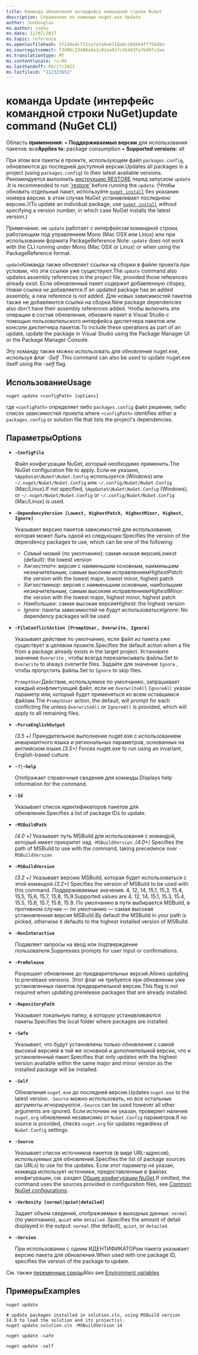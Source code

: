 ```yaml
---
title: Команда обновления интерфейса командной строки NuGet
description: Справочник по команде nuget.exe Update
author: JonDouglas
ms.author: jodou
ms.date: 12/07/2017
ms.topic: reference
ms.openlocfilehash: 5f244e4cf15ca7afa0e6318a8c20d464ff75bd8e
ms.sourcegitcommit: f3d98c23408a4a1c01ea92fc45493fa7bd97c3ee
ms.translationtype: MT
ms.contentlocale: ru-RU
ms.lasthandoff: 06/17/2021
ms.locfileid: "112323652"
---
```

# <a name="update-command-nuget-cli"></a><span data-ttu-id="019b2-103">команда Update (интерфейс командной строки NuGet)</span><span class="sxs-lookup"><span data-stu-id="019b2-103">update command (NuGet CLI)</span></span>

<span data-ttu-id="019b2-104">Область **применения:** &bullet; **Поддерживаемые версии** для использования пакетов: все</span><span class="sxs-lookup"><span data-stu-id="019b2-104">**Applies to:** package consumption &bullet; **Supported versions:** all</span></span>

<span data-ttu-id="019b2-105">При этом все пакеты в проекте, использующем файл `packages.config`, обновляются до последней доступной версии.</span><span class="sxs-lookup"><span data-stu-id="019b2-105">Updates all packages in a project (using `packages.config`) to their latest available versions.</span></span> <span data-ttu-id="019b2-106">Рекомендуется выполнить [инструкцию RESTORE](cli-ref-restore.md) перед запуском `update` .</span><span class="sxs-lookup"><span data-stu-id="019b2-106">It is recommended to run ['restore'](cli-ref-restore.md) before running the `update`.</span></span> <span data-ttu-id="019b2-107">(Чтобы обновить отдельный пакет, используйте [`nuget install`](cli-ref-install.md) без указания номера версии. в этом случае NuGet устанавливает последнюю версию.)</span><span class="sxs-lookup"><span data-stu-id="019b2-107">(To update an individual package, use [`nuget install`](cli-ref-install.md) without specifying a version number, in which case NuGet installs the latest version.)</span></span>

<span data-ttu-id="019b2-108">Примечание. не `update` работает с интерфейсом командной строки, работающим под управлением Mono (Mac OSX или Linux) или при использовании формата PackageReference.</span><span class="sxs-lookup"><span data-stu-id="019b2-108">Note: `update` does not work with the CLI running under Mono (Mac OSX or Linux) or when using the PackageReference format.</span></span>

<span data-ttu-id="019b2-109">`update`Команда также обновляет ссылки на сборки в файле проекта при условии, что эти ссылки уже существуют.</span><span class="sxs-lookup"><span data-stu-id="019b2-109">The `update` command also updates assembly references in the project file, provided those references already exist.</span></span> <span data-ttu-id="019b2-110">Если обновленный пакет содержит добавленную сборку, Новая ссылка *не* добавляется.</span><span class="sxs-lookup"><span data-stu-id="019b2-110">If an updated package has an added assembly, a new reference is *not* added.</span></span> <span data-ttu-id="019b2-111">Для новых зависимостей пакетов также не добавляются ссылки на сборки.</span><span class="sxs-lookup"><span data-stu-id="019b2-111">New package dependencies also don't have their assembly references added.</span></span> <span data-ttu-id="019b2-112">Чтобы включить эти операции в состав обновления, обновите пакет в Visual Studio с помощью пользовательского интерфейса диспетчера пакетов или консоли диспетчера пакетов.</span><span class="sxs-lookup"><span data-stu-id="019b2-112">To include these operations as part of an update, update the package in Visual Studio using the Package Manager UI or the Package Manager Console.</span></span>

<span data-ttu-id="019b2-113">Эту команду также можно использовать для обновления nuget.exe, используя флаг *-Self* .</span><span class="sxs-lookup"><span data-stu-id="019b2-113">This command can also be used to update nuget.exe itself using the *-self* flag.</span></span>

## <a name="usage"></a><span data-ttu-id="019b2-114">Использование</span><span class="sxs-lookup"><span data-stu-id="019b2-114">Usage</span></span>

```cli
nuget update <configPath> [options]
```

<span data-ttu-id="019b2-115">где `<configPath>` определяет либо `packages.config` файл решения, либо список зависимостей проекта.</span><span class="sxs-lookup"><span data-stu-id="019b2-115">where `<configPath>` identifies either a `packages.config` or solution file that lists the project's dependencies.</span></span>

## <a name="options"></a><span data-ttu-id="019b2-116">Параметры</span><span class="sxs-lookup"><span data-stu-id="019b2-116">Options</span></span>

- **`-ConfigFile`**

  <span data-ttu-id="019b2-117">Файл конфигурации NuGet, который необходимо применить.</span><span class="sxs-lookup"><span data-stu-id="019b2-117">The NuGet configuration file to apply.</span></span> <span data-ttu-id="019b2-118">Если не указано, `%AppData%\NuGet\NuGet.Config` используется (Windows) или `~/.nuget/NuGet/NuGet.Config` или `~/.config/NuGet/NuGet.Config` (Mac/Linux).</span><span class="sxs-lookup"><span data-stu-id="019b2-118">If not specified, `%AppData%\NuGet\NuGet.Config` (Windows), or `~/.nuget/NuGet/NuGet.Config` or `~/.config/NuGet/NuGet.Config` (Mac/Linux) is used.</span></span>
  
- **`-DependencyVersion [Lowest, HighestPatch, HighestMinor, Highest, Ignore]`**

  <span data-ttu-id="019b2-119">Указывает версию пакетов зависимостей для использования, которая может быть одной из следующих:</span><span class="sxs-lookup"><span data-stu-id="019b2-119">Specifies the version of the dependency packages to use, which can be one of the following:</span></span><br/><ul><li><span data-ttu-id="019b2-120">*Самый низкий* (по умолчанию): самая низкая версия</span><span class="sxs-lookup"><span data-stu-id="019b2-120">*Lowest* (default): the lowest version</span></span></li><li><span data-ttu-id="019b2-121">*Хигхестпатч*: версия с наименьшим основным, наименьшим незначительным, самым высоким исправлением</span><span class="sxs-lookup"><span data-stu-id="019b2-121">*HighestPatch*: the version with the lowest major, lowest minor, highest patch</span></span></li><li><span data-ttu-id="019b2-122">*Хигхестминор*: версия с наименьшим основным, наибольшим незначительным, самым высоким исправлением</span><span class="sxs-lookup"><span data-stu-id="019b2-122">*HighestMinor*: the version with the lowest major, highest minor, highest patch</span></span></li><li><span data-ttu-id="019b2-123">*Наибольшее*: самая высокая версия</span><span class="sxs-lookup"><span data-stu-id="019b2-123">*Highest*: the highest version</span></span></li><li><span data-ttu-id="019b2-124">*Ignore*: пакеты зависимостей не будут использоваться</span><span class="sxs-lookup"><span data-stu-id="019b2-124">*Ignore*: No dependency packages will be used</span></span></li></ul>

- **`-FileConflictAction [PromptUser, Overwrite, Ignore]`**

  <span data-ttu-id="019b2-125">Указывает действие по умолчанию, если файл из пакета уже существует в целевом проекте.</span><span class="sxs-lookup"><span data-stu-id="019b2-125">Specifies the default action when a file from a package already exists in the target project.</span></span> <span data-ttu-id="019b2-126">Установите значение `Overwrite` , чтобы всегда перезаписывать файлы.</span><span class="sxs-lookup"><span data-stu-id="019b2-126">Set to `Overwrite` to always overwrite files.</span></span> <span data-ttu-id="019b2-127">Задайте для значение `Ignore` , чтобы пропустить файлы.</span><span class="sxs-lookup"><span data-stu-id="019b2-127">Set to `Ignore` to skip files.</span></span>

  <span data-ttu-id="019b2-128">`PromptUser`Действие, используемое по умолчанию, запрашивает каждый конфликтующий файл, если не `OverwriteAll` `IgnoreAll` указан параметр или, который будет применяться ко всем оставшимся файлам.</span><span class="sxs-lookup"><span data-stu-id="019b2-128">The `PromptUser` action, the default, will prompt for each conflicting file unless `OverwriteAll` or `IgnoreAll` is provided, which will apply to all remaining files.</span></span>

- **`-ForceEnglishOutput`**

  <span data-ttu-id="019b2-129">*(3.5 +)* Принудительное выполнение nuget.exe с использованием инвариантного языка и региональных параметров, основанных на английском языке.</span><span class="sxs-lookup"><span data-stu-id="019b2-129">*(3.5+)* Forces nuget.exe to run using an invariant, English-based culture.</span></span>

- **`-?|-help`**

  <span data-ttu-id="019b2-130">Отображает справочные сведения для команды.</span><span class="sxs-lookup"><span data-stu-id="019b2-130">Displays help information for the command.</span></span>

- **`-Id`**

  <span data-ttu-id="019b2-131">Указывает список идентификаторов пакетов для обновления.</span><span class="sxs-lookup"><span data-stu-id="019b2-131">Specifies a list of package IDs to update.</span></span>

- **`-MSBuildPath`**

  <span data-ttu-id="019b2-132">*(4.0 +)* Указывает путь MSBuild для использования с командой, который имеет приоритет над `-MSBuildVersion` .</span><span class="sxs-lookup"><span data-stu-id="019b2-132">*(4.0+)* Specifies the path of MSBuild to use with the command, taking precedence over `-MSBuildVersion`.</span></span>

- **`-MSBuildVersion`**

  <span data-ttu-id="019b2-133">*(3.2 +)* Указывает версию MSBuild, которая будет использоваться с этой командой.</span><span class="sxs-lookup"><span data-stu-id="019b2-133">*(3.2+)* Specifies the version of MSBuild to be used with this command.</span></span> <span data-ttu-id="019b2-134">Поддерживаемые значения: 4, 12, 14, 15,1, 15,3, 15,4, 15,5, 15,6, 15,7, 15,8, 15,9.</span><span class="sxs-lookup"><span data-stu-id="019b2-134">Supported values are 4, 12, 14, 15.1, 15.3, 15.4, 15.5, 15.6, 15.7, 15.8, 15.9.</span></span> <span data-ttu-id="019b2-135">По умолчанию в пути выбирается MSBuild, в противном случае — по умолчанию — самая высокая установленная версия MSBuild.</span><span class="sxs-lookup"><span data-stu-id="019b2-135">By default the MSBuild in your path is picked, otherwise it defaults to the highest installed version of MSBuild.</span></span>

- **`-NonInteractive`**

  <span data-ttu-id="019b2-136">Подавляет запросы на ввод или подтверждение пользователя.</span><span class="sxs-lookup"><span data-stu-id="019b2-136">Suppresses prompts for user input or confirmations.</span></span>

- **`-PreRelease`**

  <span data-ttu-id="019b2-137">Разрешает обновление до предварительных версий.</span><span class="sxs-lookup"><span data-stu-id="019b2-137">Allows updating to prerelease versions.</span></span> <span data-ttu-id="019b2-138">Этот флаг не требуется при обновлении уже установленных пакетов предварительной версии.</span><span class="sxs-lookup"><span data-stu-id="019b2-138">This flag is not required when updating prerelease packages that are already installed.</span></span>

- **`-RepositoryPath`**

  <span data-ttu-id="019b2-139">Указывает локальную папку, в которую устанавливаются пакеты.</span><span class="sxs-lookup"><span data-stu-id="019b2-139">Specifies the local folder where packages are installed.</span></span>

- **`-Safe`**

  <span data-ttu-id="019b2-140">Указывает, что будут установлены только обновления с самой высокой версией в той же основной и дополнительной версии, что и установленный пакет.</span><span class="sxs-lookup"><span data-stu-id="019b2-140">Specifies that only updates with the highest version available within the same major and minor version as the installed package will be installed.</span></span>

- **`-Self`**

  <span data-ttu-id="019b2-141">Обновления `nuget.exe` до последней версии.</span><span class="sxs-lookup"><span data-stu-id="019b2-141">Updates `nuget.exe` to the latest version.</span></span> <span data-ttu-id="019b2-142">`-Source` можно использовать, но все остальные аргументы игнорируются.</span><span class="sxs-lookup"><span data-stu-id="019b2-142">`-Source` can be used however all other arguments are ignored.</span></span> <span data-ttu-id="019b2-143">Если источник не указан, проверяет наличие `nuget.org` обновлений независимо от `NuGet.Config` параметров.</span><span class="sxs-lookup"><span data-stu-id="019b2-143">If no source is provided, checks `nuget.org` for updates regardless of `NuGet.Config` settings.</span></span>

- **`-Source`**

  <span data-ttu-id="019b2-144">Указывает список источников пакетов (в виде URL-адресов), используемых для обновлений.</span><span class="sxs-lookup"><span data-stu-id="019b2-144">Specifies the list of package sources (as URLs) to use for the updates.</span></span> <span data-ttu-id="019b2-145">Если этот параметр не указан, команда использует источники, предоставленные в файлах конфигурации, см. раздел [Общие конфигурации NuGet](../../consume-packages/configuring-nuget-behavior.md).</span><span class="sxs-lookup"><span data-stu-id="019b2-145">If omitted, the command uses the sources provided in configuration files, see [Common NuGet configurations](../../consume-packages/configuring-nuget-behavior.md).</span></span>

- **`-Verbosity [normal|quiet|detailed]`**

  <span data-ttu-id="019b2-146">Задает объем сведений, отображаемых в выходных данных: `normal` (по умолчанию), `quiet` или `detailed` .</span><span class="sxs-lookup"><span data-stu-id="019b2-146">Specifies the amount of detail displayed in the output: `normal` (the default), `quiet`, or `detailed`.</span></span>

- **`-Version`**

  <span data-ttu-id="019b2-147">При использовании с одним ИДЕНТИФИКАТОРом пакета указывает версию пакета для обновления.</span><span class="sxs-lookup"><span data-stu-id="019b2-147">When used with one package ID, specifies the version of the package to update.</span></span>

<span data-ttu-id="019b2-148">См. также [переменные среды](cli-ref-environment-variables.md)</span><span class="sxs-lookup"><span data-stu-id="019b2-148">Also see [Environment variables](cli-ref-environment-variables.md)</span></span>

## <a name="examples"></a><span data-ttu-id="019b2-149">Примеры</span><span class="sxs-lookup"><span data-stu-id="019b2-149">Examples</span></span>

```cli
nuget update

# update packages installed in solution.sln, using MSBuild version 14.0 to load the solution and its project(s).
nuget update solution.sln -MSBuildVersion 14

nuget update -safe

nuget update -self
```
